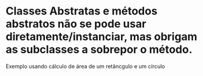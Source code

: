 # Classes Abstratas e métodos abstratos não se pode usar diretamente/instanciar, mas obrigam as subclasses a sobrepor o método.
Exemplo usando cálculo de área de um retâncgulo e um círculo
